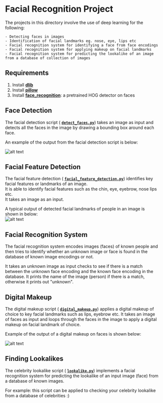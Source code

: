# Facial Recognition Project
The projects in this directory involve the use of deep learning for the following:
```buildoutcfg
- Detecting faces in images
- Identification of facial landmarks eg. nose, eye, lips etc
- Facial recognition system for identifying a face from face encodings
- Facial recognition system for applying makeup on facial landmarks
- Facial recognition system for predicting the lookalike of an image from a database of collection of images
```

## Requirements
1. Install <i class="icon-cog"></i> **[dlib](http://dlib.net)**
2. Install <i class="icon-cog"></i> **[pillow](https://pillow.readthedocs.io/en/stable/installation.html)**
3. Install <i class="icon-cog"></i> **[face_recognition](https://face-recognition.readthedocs.io/en/latest/installation.html)**:
a pretrained HOG detector on faces


## Face Detection
The facial detection script (</i> **[`detect_faces.py`](https://github.com/emmanuelaboah/Machine-Learning-and-Data-Science/tree/master/facial%20recognition/face_detection)**)
takes an image as input and detects all the faces in the image by drawing
a bounding box around each face.

An example of the output from the facial detection script is below:

![alt text](https://github.com/emmanuelaboah/Machine-Learning-and-Data-Science/blob/master/facial%20recognition/face_detection/output/detected_diverse_faces1.jpg)


## Facial Feature Detection
The facial feature detection (</i> **[`facial_feature_detection.py`](https://github.com/emmanuelaboah/Machine-Learning-and-Data-Science/tree/master/facial%20recognition/facial_feature_detection)**)
identifies key facial features or landmarks of an image.\
It is able to identify facial features such as the chin, eye, eyebrow, nose
lips etc.\
It takes an image as an input.

A typical output of detected facial landmarks of people in an image is 
shown in below:\
![alt text](https://github.com/emmanuelaboah/Machine-Learning-and-Data-Science/blob/master/facial%20recognition/facial_feature_detection/output/facial_feat_diverse_faces1.jpg)

## Facial Recognition System
The facial recognition system encodes images (faces) of known people
and then tries to identify whether an unknown image or face is found in
the database of known image encodings or not.

It takes an unknown image as input checks to see if there is a match between
the unknown face encoding and the known face encoding in the database.
It prints the name of the image (person) if there is a match, otherwise 
it prints out "unknown".


## Digital Makeup
The digital makeup script (</i> **[`digital_makeup.py`](https://github.com/emmanuelaboah/Machine-Learning-and-Data-Science/tree/master/facial%20recognition/facial_recognition_system)**)
applies a digital makeup of choice to key facial landmarks such as
lips, eyebrow etc. It takes an image of faces as input and loops through
the faces in the image to apply a digital makeup on facial landmark of choice.

Example of the output of a digital makeup on faces is shown below:

![alt text](https://github.com/emmanuelaboah/Machine-Learning-and-Data-Science/blob/master/facial%20recognition/facial_recognition_system/output/face_makeup1.jpg)


## Finding Lookalikes
The celebrity lookalike script (</i> **[`lookalike.py`](https://github.com/emmanuelaboah/Machine-Learning-and-Data-Science/tree/master/facial%20recognition/facial_recognition_system)**)
implements a facial recognition system for predicting the lookalike of an 
input image (face) from a database of known images.

For example: this script can be applied to checking your celebrity lookalike from a database of celebrities :)
